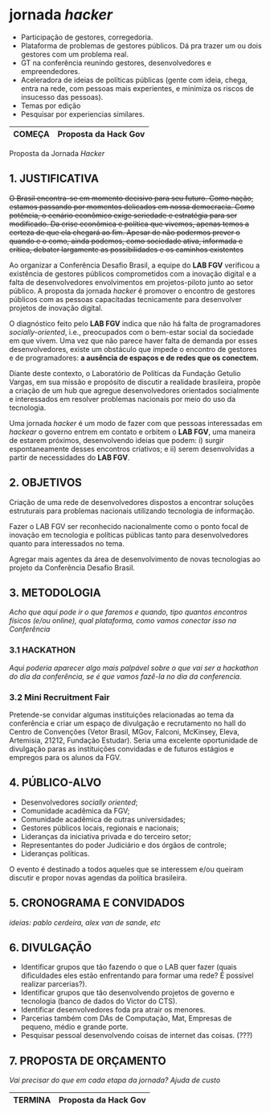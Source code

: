 # jornada _hacker_

- Participação de gestores, corregedoria.
- Plataforma de problemas de gestores públicos. Dá pra trazer um ou dois gestores com um problema real. 
- GT na conferência reunindo gestores, desenvolvedores e empreendedores. 
- Aceleradora de ideias de políticas públicas (gente com ideia, chega, entra na rede, com pessoas mais experientes, e minimiza os riscos de insucesso das pessoas).
- Temas por edição
- Pesquisar por experiencias similares. 


COMEÇA | Proposta da Hack Gov
--------------- | -------

Proposta da Jornada _Hacker_

## 1. JUSTIFICATIVA

~~O Brasil encontra-se em momento decisivo para seu futuro. Como nação, estamos passando por momentos delicados em nossa democracia. Como potência, o cenário econômico exige seriedade e estratégia para ser modificado. Da crise econômica e política que vivemos, apenas temos a certeza de que ela chegará ao fim. Apesar de não podermos prever o quando e o como, ainda podemos, como sociedade ativa, informada e crítica, debater largamente as possibilidades e os caminhos existentes~~

Ao organizar a Conferência Desafio Brasil, a equipe do __LAB FGV__ verificou a existência de gestores públicos comprometidos com a inovação digital e a falta de desenvolvedores envolvimentos em projetos-piloto junto ao setor público. A proposta da jornada _hacker_ é promover o encontro de gestores públicos com as pessoas capacitadas tecnicamente para desenvolver projetos de inovação digital.

O diagnóstico feito pelo __LAB FGV__ indica que não há falta de programadores _socially-oriented_, i.e., preocupados com o bem-estar social da sociedade em que vivem. Uma vez que não parece haver falta de demanda por esses desenvolvedores, existe um obstáculo que impede o encontro de gestores e de programadores: __a ausência de espaços e de redes que os conectem.__ 

Diante deste contexto, o Laboratório de Políticas da Fundação Getulio Vargas, em sua missão e propósito de discutir a realidade brasileira, propõe a criação de um hub que agregue desenvolvedores orientados socialmente e interessados em resolver problemas nacionais por meio do uso da tecnologia.

Uma jornada _hacker_ é um modo de fazer com que pessoas interessadas em _hackear_ o governo entrem em contato e orbitem o __LAB FGV__, uma maneira de estarem próximos, desenvolvendo ideias que podem: i) surgir espontaneamente desses encontros criativos; e ii) serem desenvolvidas a partir de necessidades do __LAB FGV__.

## 2. OBJETIVOS

Criação de uma rede de desenvolvedores dispostos a encontrar soluções estruturais para problemas nacionais utilizando tecnologia de informação. 

Fazer o LAB FGV ser reconhecido nacionalmente como o ponto focal de inovação em tecnologia e políticas públicas tanto para desenvolvedores quanto para interessados no tema.

Agregar mais agentes da área de desenvolvimento de novas tecnologias ao projeto da Conferência Desafio Brasil.

## 3. METODOLOGIA 

_Acho que aqui pode ir o que faremos e quando, tipo quantos encontros físicos (e/ou online), qual plataforma, como vamos conectar isso na Conferência_

### 3.1 HACKATHON

_Aqui poderia aparecer algo mais palpável sobre o que vai ser a hackathon do dia da conferência, se é que vamos fazê-la no dia da conferencia._

### 3.2 Mini Recruitment Fair

Pretende-se convidar algumas instituições relacionadas ao tema da conferência e criar um espaço de divulgação e recrutamento no hall do Centro de Convenções (Vetor Brasil, MGov, Falconi, McKinsey, Eleva, Artemisia, 21212, Fundação Estudar). Seria uma excelente oportunidade de divulgação paras as instituições convidadas e de futuros estágios e empregos para os alunos da FGV.

## 4. PÚBLICO-ALVO

- Desenvolvedores _socially oriented_;
- Comunidade acadêmica da FGV;
- Comunidade acadêmica de outras universidades;
- Gestores públicos locais, regionais e nacionais;
- Lideranças da iniciativa privada e do terceiro setor;
- Representantes do poder Judiciário e dos órgãos de controle;
- Lideranças políticas.

O evento é destinado a todos aqueles que se interessem e/ou queiram discutir e propor novas agendas da política brasileira.

## 5. CRONOGRAMA E CONVIDADOS

_ideias: pablo cerdeira, alex van de sande, etc_

## 6. DIVULGAÇÃO

- Identificar grupos que tão fazendo o que o LAB quer fazer (quais dificuldades eles estão enfrentando para formar uma rede? É possível realizar parcerias?).
- Identificar grupos que tão desenvolvendo projetos de governo e tecnologia (banco de dados do Victor do CTS).
- Identificar desenvolvedores foda pra atrair os menores.
- Parcerias também com DAs de Computação, Mat, Empresas de pequeno, médio e grande porte.
- Pesquisar pessoal desenvolvendo coisas de internet das coisas. (???)

## 7. PROPOSTA DE ORÇAMENTO 

_Vai precisar do que em cada etapa da jornada?
Ajuda de custo_

TERMINA | Proposta da Hack Gov
------- | -------
